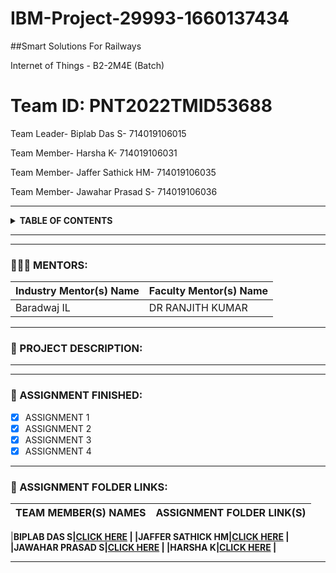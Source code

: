 # IBM-Project-29993-1660137434
##Smart Solutions For Railways

Internet of Things - B2-2M4E (Batch)
# Team ID: PNT2022TMID53688

Team Leader- Biplab Das S- 714019106015

Team Member- Harsha K- 714019106031

Team Member- Jaffer Sathick HM- 714019106035

Team Member- Jawahar Prasad S- 714019106036



***
<details>
 <summary><b>TABLE OF CONTENTS</b></summary>
 <ol>

  <li>MENTORS</li>
  <li>ASSIGNMENT FINISHED</li>
  <li>ASSIGNMENT FOLDER LINKS</li>

 </ol>
</details>

***
***
### 🧑🏻‍🦰 MENTORS:
|Industry Mentor(s) Name   |  Faculty Mentor(s) Name  
|------------------------------------|:----------------| 
 Baradwaj IL                |  DR RANJITH KUMAR
 
***

###  📝 PROJECT DESCRIPTION:


***
***
### 📒 ASSIGNMENT FINISHED:

- [x] ASSIGNMENT 1
- [x] ASSIGNMENT 2
- [x] ASSIGNMENT 3
- [x] ASSIGNMENT 4
***
### 🔗 ASSIGNMENT FOLDER LINKS:
| TEAM MEMBER(S) NAMES                |ASSIGNMENT FOLDER LINK(S) |
|------------------------------------|:----------------| 

|<b>BIPLAB DAS S<b>|<a href="https://github.com/IBM-EPBL/IBM-Project-29993-1660137434/tree/main/Assignment/TeamLead-%20Biplab">CLICK HERE</a> |
|JAFFER SATHICK HM|<a href="https://github.com/IBM-EPBL/IBM-Project-29993-1660137434/tree/main/Assignment/JafferSathick">CLICK HERE</a> |
|JAWAHAR PRASAD S|<a href="https://github.com/IBM-EPBL/IBM-Project-29993-1660137434/tree/main/Assignment/JAWAHARPRASAD_S">CLICK HERE</a> |
|HARSHA K|<a href="https://github.com/IBM-EPBL/IBM-Project-29993-1660137434/tree/main/Assignment/harsha">CLICK HERE</a> |

***
